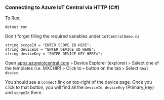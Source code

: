 ### Connecting to Azure IoT Central via HTTP (C#)

To Run;
```
dotnet run 
```

Don't forget filling the required variables under `IoTCentralDemo.cs`
```
string scopeId = "ENTER SCOPE ID HERE";
string deviceId = "ENTER DEVICE ID HERE";
string deviceKey = "ENTER DEVICE KEY HERE=";
```

Open [apps.azureiotcentral.com](apps.azureiotcentral.com) `>` Device Explorer (explorer)
`>` Select one of the templates (i.e. MXCHIP) `>` Click to `+` button on the tab `>`
Select `Real device`

You should see a `Connect` link on top-right of the device page. Once you click
to that button, you will find all the `deviceId`, `deviceKey` (Primary_key) and
`scopeId` there.
